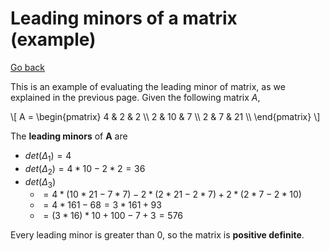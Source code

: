 # Leading minors of a matrix (example)

[Go back](../index.md#definiteness-of-a-matrix)

This is an example of evaluating the leading minor of matrix, as we explained in the previous page. Given the following matrix $A$,

<p>
\[
A = \begin{pmatrix}
4 & 2 & 2 \\
2 & 10 & 7 \\
2 & 7 & 21 \\
\end{pmatrix}
\]
</p>

The **leading minors** of **A** are

* $det(\Delta_1) = 4$
* $det(\Delta_2) = 4 * 10 - 2 * 2 = 36$
* $det(\Delta_3)$
  * $= 4 * (10 * 21 - 7 * 7) - 2 * (2* 21 -2 * 7) + 2 * ( 2 * 7 - 2 * 10)$
  * $= 4 * 161 - 68 = 3 * 161 + 93$
  * $= (3*16)*10 + 100 - 7 + 3 = 576$

Every leading minor is greater than $0$, so the matrix is **positive definite**.